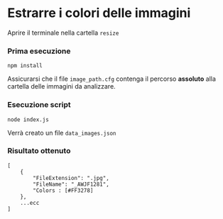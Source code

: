 # Estrarre i colori delle immagini

Aprire il terminale nella cartella ```resize```  


### Prima esecuzione
```
npm install
```   
Assicurarsi che il file ```image_path.cfg``` contenga il percorso **assoluto** alla cartella delle immagini da analizzare.


### Esecuzione script
```
node index.js
```
Verrà creato un file ```data_images.json```

### Risultato ottenuto
```
[
    {
        "FileExtension": ".jpg",
        "FileName": "_AWJF1281",
		"Colors : [#FF3278]
    },
    ...ecc
]
```
